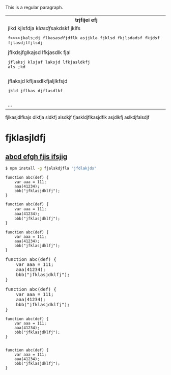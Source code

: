 This is a regular paragraph.

<table>
    <tr>
        <th>trjfijei efj</th>
        <th>jklj</th>
    </tr>
    <tr>
        <td>
            jlkd kjlsfdja kl<i>asdf</i>sakdskf jklfs
<pre>
f&gt;&gt;&gt;&gt;jkals;dj flkas<i>asdf</i>jdflk asjjkla fjklsd fkjlsdadsf fkjdsf
fjlasdjlfjlsdj
</pre>
jflkdsjfglkajsd lfkjasdlk fjal
            <pre>
jflaksj klsjaf laksjd lfkjasldkfj
als ;kd</pre>
        </td>
        <td>
            <pre>
jlgkjds flkj la
skdj flkajsd flkjasdlkf</pre>
            lkjdfa jdklfasdljf lskdjfklajs fkldaklsd
        </td>
    </tr>
    <tr>
        <td>
            jflaksjd kfljasdlkfjaljlkfsjd
            <pre>
jkld jflkas djflasdlkf</pre>
        </td>
        <td>
            jklfa sdlkfja lsjglkdfjjalk fjkasld
            <pre>
jlksad fjlkas dfklja sdlkfj alks
djf lkas</pre>
        </td>
    </tr>
    <tr>
        <td>...　　　　　　　　　　　　　　　　　　　　　　　　　　　　　　</td>
        <td>...　　　　　　　　　　　　　　　　　　　　　　　　　　　　　　</td>
    </tr>
</table>

fjlkasjdlfkajs dlkfja sldkfj alsdkjf
fjaskldjflkasjdflk asjdlkfj aslkdjfalsdjf

fjklasjldfj
====

[abcd efgh fjis    ifsjig](http://www.apple.com/)
----

```bash
$ npm install -g fjalskdjfla "jfdlakjds"
```

```text
function abc(def) {
    var aaa = 111;
    aaa(41234);
    bbb("jfklasjdklfj");
}
```

```txt
function abc(def) {
    var aaa = 111;
    aaa(41234);
    bbb("jfklasjdklfj");
}
```

```plaintext
function abc(def) {
    var aaa = 111;
    aaa(41234);
    bbb("jfklasjdklfj");
}
```

<pre>
function abc(def) {
    var aaa = 111;
    aaa(41234);
    bbb("jfklasjdklfj");
}
</pre>

<pre>
<tt>function abc(def) {</tt>
<tt>    var aaa = 111;</tt>
<tt>    aaa(41234);</tt>
<tt>    bbb("jfklasjdklfj");</tt>
<tt>}</tt>
</pre>

<pre>
<code>function abc(def) {</code>
<code>    var aaa = 111;</code>
<code>    aaa(41234);</code>
<code>    bbb("jfklasjdklfj");</code>
<code>}</code>
</pre>

<pre><code>
function abc(def) {
    var aaa = 111;
    aaa(41234);
    bbb("jfklasjdklfj");
}
</code></pre>
